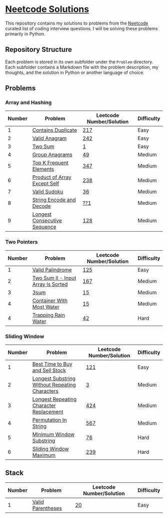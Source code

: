 # [Neetcode Solutions](https://github.com/bharathts07/neetcode-ps)

This repository contains my solutions to problems from the [Neetcode](https://neetcode.io/) curated list of coding interview questions. I will be solving these problems primarily in Python.

## Repository Structure

Each problem is stored in its own subfolder under the `Problem` directory. Each subfolder contains a Markdown file with the problem description, my thoughts, and the solution in Python or another language of choice.

## Problems

### Array and Hashing

| Number | Problem  | Leetcode Number/Solution | Difficulty |
|--------|----------|--------------------------|------------|
| 1 |[Contains Duplicate](https://leetcode.com/problems/contains-duplicate/description/) | [217](/Problems/217/index.md) | Easy |
| 2 | [Valid Anagram](https://leetcode.com/problems/valid-anagram/description/) | [242](/Problems/242/index.md) | Easy |
| 3 |  [Two Sum](https://leetcode.com/problems/two-sum/description/) | [1](/Problems/1/index.md) | Easy |
| 4 |  [Group Anagrams](https://leetcode.com/problems/group-anagrams/description/) | [49](/Problems/49/index.md) | Medium |
| 5 |   [Top K Frequent Elements](https://leetcode.com/problems/top-k-frequent-elements/description/) | [347](/Problems/347/index.md) | Medium |
| 6 |  [Product of Array Except Self](https://leetcode.com/problems/product-of-array-except-self/description/) | [238](/Problems/238/index.md) | Medium |
| 7 |  [Valid Sudoku](https://leetcode.com/problems/valid-sudoku/description/) | [36](/Problems/36/index.md) | Medium |
| 8 |  [String Encode and Decode](https://neetcode.io/problems/string-encode-and-decode) | [??1](/Problems/??1/index.md) | Medium |
| 9 |  [Longest Consecutive Sequence](https://leetcode.com/problems/longest-consecutive-sequence/description/) | [128](/Problems/128/index.md) | Medium |

### Two Pointers

| Number |  Problem  | Leetcode Number/Solution | Difficulty |
|--------|-----------|--------------------------|------------|
| 1 | [Valid Palindrome](https://leetcode.com/problems/valid-palindrome/description/) | [125](/Problems/125/index.md) | Easy |
| 2 | [Two Sum II - Input Array Is Sorted](https://leetcode.com/problems/two-sum-ii-input-array-is-sorted/description/) | [167](/Problems/167/index.md) | Medium |
| 3 | [3sum](https://leetcode.com/problems/3sum/description/) | [15](/Problems/15/index.md) | Medium |
| 4 | [Container With Most Water](https://leetcode.com/problems/container-with-most-water/description/) | [15](/Problems/11/index.md) | Medium |
| 4 | [Trapping Rain Water](https://leetcode.com/problems/trapping-rain-water/description/) | [42](/Problems/42/index.md) | Hard |

### Sliding Window

| Number | Problem  | Leetcode Number/Solution | Difficulty |
|--------|----------|--------------------------|------------|
| 1 | [Best Time to Buy and Sell Stock](https://leetcode.com/problems/best-time-to-buy-and-sell-stock/description/) | [121](/Problems/121/index.md) | Easy |
| 2 |[Longest Substring Without Repeating Characters](https://leetcode.com/problems/longest-substring-without-repeating-characters/description/) | [3](/Problems/3/index.md) | Medium |
| 3 | [Longest Repeating Character Replacement](https://leetcode.com/problems/longest-repeating-character-replacement/description/) | [424](/Problems/424/index.md) | Medium |
| 4 |  [Permutation In String](https://leetcode.com/problems/permutation-in-string/description/) | [567](/Problems/567/index.md) | Medium |
| 5 | [Minimum Window Substring](https://leetcode.com/problems/minimum-window-substring/description/) | [76](/Problems/76/index.md) | Hard |
| 6 | [Sliding Window Maximum](https://leetcode.com/problems/sliding-window-maximum/description/) | [239](/Problems/239/index.md) | Hard |

## Stack

| Number | Problem  | Leetcode Number/Solution | Difficulty |
|--------|----------|--------------------------|------------|
| 1 | [Valid Parentheses](https://leetcode.com/problems/valid-parentheses/description/) | [20](/Problems/20/index.md) | Easy |
